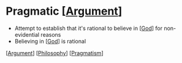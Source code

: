 # Pragmatic [[Argument]]

- Attempt to establish that it's rational to believe in [[God]] for non-evidential reasons
- Believing in [[God]] is rational

[[Argument]] [[Philosophy]] [[Pragmatism]]

[//begin]: # "Autogenerated link references for markdown compatibility"
[Argument]: argument "Arguments"
[God]: god "God"
[Philosophy]: philosophy "Philosophy"
[Pragmatism]: pragmatism "Pragmatism"
[//end]: # "Autogenerated link references"